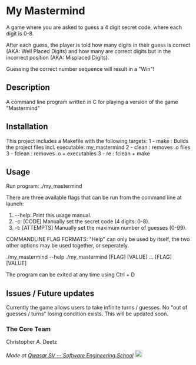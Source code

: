 # My Mastermind
A game where you are asked to guess a 4 digit secret code, where each digit is 0-8.

After each guess, the player is told how many digits in their guess is correct (AKA: Well Placed Digits)
	and how many are correct digits but in the incorrect position (AKA: Misplaced Digits).

Guessing the correct number sequence will result in a "Win"!

## Description
A command line program written in C for playing a version of the game "Mastermind"

## Installation
This project includes a Makefile with the following targets:
1 - make : Builds the project files incl. executable: my_mastermind
2 - clean : removes .o files
3 - fclean : removes .o + executables
3 - re : fclean + make 

## Usage
Run program: ./my_mastermind

There are three available flags that can be run from the command line at launch: 
1. --help: 	Print this usage manual.
2. -c: [CODE]		Manually set the secret code (4 digits: 0-8).
3. -t: [ATTEMPTS]	Manually set the maximum number of guesses (0-99).

COMMANDLINE FLAG FORMATS:
"Help" can only be used by itself, the two other options may be used together, or seperately.

./my_mastermind --help
./my_mastermind [FLAG] [VALUE] ... [FLAG] [VALUE]

The program can be exited at any time using Ctrl + D

## Issues / Future updates
Currently the game allows users to take infinite turns / guesses. No "out of guesses / turns" losing condition exists.
This will be updated soon.

### The Core Team
Christopher A. Deetz

<span><i>Made at <a href='https://qwasar.io'>Qwasar SV -- Software Engineering School</a></i></span>
<span><img alt='Qwasar SV -- Software Engineering School Logo' src='https://storage.googleapis.com/qwasar-public/qwasar-logo_50x50.png' width='20px'></span>